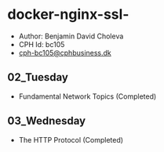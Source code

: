 # docker-nginx-ssl-
- Author: Benjamin David Choleva
- CPH Id: bc105
- cph-bc105@cphbusiness.dk


## 02_Tuesday 
* Fundamental Network Topics (Completed)


## 03_Wednesday
* The HTTP Protocol (Completed)
